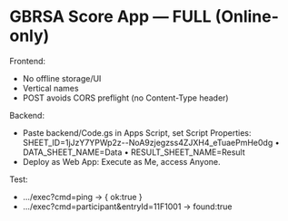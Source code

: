 # GBRSA Score App — FULL (Online-only)
Frontend:
- No offline storage/UI
- Vertical names
- POST avoids CORS preflight (no Content-Type header)

Backend:
- Paste backend/Code.gs in Apps Script, set Script Properties:
  SHEET_ID=1jJzY7YPWp2z--NoA9zjegzss4ZJXH4_eTuaePmHe0dg • DATA_SHEET_NAME=Data • RESULT_SHEET_NAME=Result
- Deploy as Web App: Execute as Me, access Anyone.

Test:
- …/exec?cmd=ping → { ok:true }
- …/exec?cmd=participant&entryId=11F1001 → found:true
